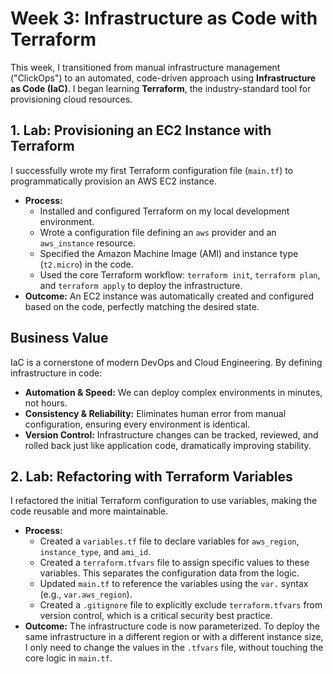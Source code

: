 # Week 3: Infrastructure as Code with Terraform

This week, I transitioned from manual infrastructure management ("ClickOps") to an automated, code-driven approach using **Infrastructure as Code (IaC)**. I began learning **Terraform**, the industry-standard tool for provisioning cloud resources.

## 1. Lab: Provisioning an EC2 Instance with Terraform
I successfully wrote my first Terraform configuration file (`main.tf`) to programmatically provision an AWS EC2 instance.
- **Process:**
    - Installed and configured Terraform on my local development environment.
    - Wrote a configuration file defining an `aws` provider and an `aws_instance` resource.
    - Specified the Amazon Machine Image (AMI) and instance type (`t2.micro`) in the code.
    - Used the core Terraform workflow: `terraform init`, `terraform plan`, and `terraform apply` to deploy the infrastructure.
- **Outcome:** An EC2 instance was automatically created and configured based on the code, perfectly matching the desired state.

## Business Value
IaC is a cornerstone of modern DevOps and Cloud Engineering. By defining infrastructure in code:
- **Automation & Speed:** We can deploy complex environments in minutes, not hours.
- **Consistency & Reliability:** Eliminates human error from manual configuration, ensuring every environment is identical.
- **Version Control:** Infrastructure changes can be tracked, reviewed, and rolled back just like application code, dramatically improving stability.

## 2. Lab: Refactoring with Terraform Variables
I refactored the initial Terraform configuration to use variables, making the code reusable and more maintainable.
- **Process:**
    - Created a `variables.tf` file to declare variables for `aws_region`, `instance_type`, and `ami_id`.
    - Created a `terraform.tfvars` file to assign specific values to these variables. This separates the configuration data from the logic.
    - Updated `main.tf` to reference the variables using the `var.` syntax (e.g., `var.aws_region`).
    - Created a `.gitignore` file to explicitly exclude `terraform.tfvars` from version control, which is a critical security best practice.
- **Outcome:** The infrastructure code is now parameterized. To deploy the same infrastructure in a different region or with a different instance size, I only need to change the values in the `.tfvars` file, without touching the core logic in `main.tf`.

